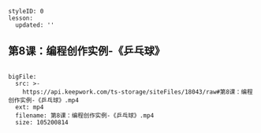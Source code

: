 ```@Lesson
styleID: 0
lesson:
  updated: ''

```
## 第8课：编程创作实例-《乒乓球》

```@BigFile

bigFile:
  src: >-
    https://api.keepwork.com/ts-storage/siteFiles/18043/raw#第8课：编程创作实例-《乒乓球》.mp4
  ext: mp4
  filename: 第8课：编程创作实例-《乒乓球》.mp4
  size: 105200814
          
```